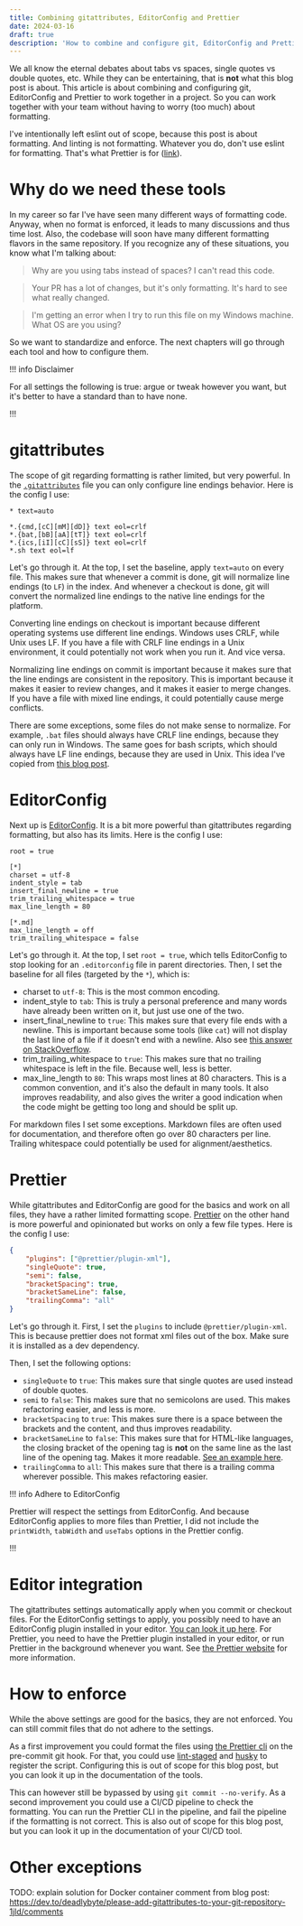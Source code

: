 ```yaml
---
title: Combining gitattributes, EditorConfig and Prettier
date: 2024-03-16
draft: true
description: 'How to combine and configure git, EditorConfig and Prettier to work together in a project.'
---
```


We all know the eternal debates about tabs vs spaces, single quotes vs double quotes, etc. While they can be entertaining, that is **not**
what this blog post is about. This article is about combining and configuring git, EditorConfig and Prettier to work together in a project.
So you can work together with your team without having to worry (too much) about formatting.

I've intentionally left eslint out of scope, because this post is about formatting. And linting is not formatting. Whatever you do, don't
use eslint for formatting. That's what Prettier is for
([link](https://www.joshuakgoldberg.com/blog/you-probably-dont-need-eslint-config-prettier-or-eslint-plugin-prettier/)).

# Why do we need these tools

In my career so far I've have seen many different ways of formatting code. Anyway, when no format is enforced, it leads to many discussions
and thus time lost. Also, the codebase will soon have many different formatting flavors in the same repository. If you recognize any of
these situations, you know what I'm talking about:

> Why are you using tabs instead of spaces? I can't read this code.

> Your PR has a lot of changes, but it's only formatting. It's hard to see what really changed.

> I'm getting an error when I try to run this file on my Windows machine. What OS are you using?

So we want to standardize and enforce. The next chapters will go through each tool and how to configure them.

!!! info Disclaimer

For all settings the following is true: argue or tweak however you want, but it's better to have a standard than to have none.

!!!

# gitattributes

The scope of git regarding formatting is rather limited, but very powerful. In the
[`.gitattributes`](https://git-scm.com/docs/gitattributes) file you can only configure line endings behavior. Here is the config I use:

```text
* text=auto

*.{cmd,[cC][mM][dD]} text eol=crlf
*.{bat,[bB][aA][tT]} text eol=crlf
*.{ics,[iI][cC][sS]} text eol=crlf
*.sh text eol=lf
```

Let's go through it. At the top, I set the baseline, apply `text=auto` on every file. This makes sure that whenever a commit is done, git
will normalize line endings (to `LF`) in the index. And whenever a checkout is done, git will convert the normalized line endings to the
native line endings for the platform.

Converting line endings on checkout is important because different operating systems use different line endings. Windows uses CRLF, while
Unix uses LF. If you have a file with CRLF line endings in a Unix environment, it could potentially not work when you run it. And vice
versa.

Normalizing line endings on commit is important because it makes sure that the line endings are consistent in the repository. This is
important because it makes it easier to review changes, and it makes it easier to merge changes. If you have a file with mixed line endings,
it could potentially cause merge conflicts.

There are some exceptions, some files do not make sense to normalize. For example, `.bat` files should always have CRLF line endings,
because they can only run in Windows. The same goes for bash scripts, which should always have LF line endings, because they are used in
Unix. This idea I've copied from [this blog post](https://rehansaeed.com/gitattributes-best-practices/).

# EditorConfig

Next up is [EditorConfig](https://editorconfig.org/). It is a bit more powerful than gitattributes regarding formatting, but also has its
limits. Here is the config I use:

```text
root = true

[*]
charset = utf-8
indent_style = tab
insert_final_newline = true
trim_trailing_whitespace = true
max_line_length = 80

[*.md]
max_line_length = off
trim_trailing_whitespace = false
```

Let's go through it. At the top, I set `root = true`, which tells EditorConfig to stop looking for an `.editorconfig` file in parent
directories. Then, I set the baseline for all files (targeted by the `*`), which is:

- charset to `utf-8`: This is the most common encoding.
- indent_style to `tab`: This is truly a personal preference and many words have already been written on it, but just use one of the two.
- insert_final_newline to `true`: This makes sure that every file ends with a newline. This is important because some tools (like `cat`)
  will not display the last line of a file if it doesn't end with a newline. Also see
  [this answer on StackOverflow](https://stackoverflow.com/a/729795/5475829).
- trim_trailing_whitespace to `true`: This makes sure that no trailing whitespace is left in the file. Because well, less is better.
- max_line_length to `80`: This wraps most lines at 80 characters. This is a common convention, and it's also the default in many tools. It
  also improves readability, and also gives the writer a good indication when the code might be getting too long and should be split up.

For markdown files I set some exceptions. Markdown files are often used for documentation, and therefore often go over 80 characters per
line. Trailing whitespace could potentially be used for alignment/aesthetics.

# Prettier

While gitattributes and EditorConfig are good for the basics and work on all files, they have a rather limited formatting scope.
[Prettier](https://prettier.io/docs/en/configuration.html) on the other hand is more powerful and opinionated but works on only a few file
types. Here is the config I use:

```json
{
	"plugins": ["@prettier/plugin-xml"],
	"singleQuote": true,
	"semi": false,
	"bracketSpacing": true,
	"bracketSameLine": false,
	"trailingComma": "all"
}
```

Let's go through it. First, I set the `plugins` to include `@prettier/plugin-xml`. This is because prettier does not format xml files out of
the box. Make sure it is installed as a dev dependency.

Then, I set the following options:

- `singleQuote` to `true`: This makes sure that single quotes are used instead of double quotes.
- `semi` to `false`: This makes sure that no semicolons are used. This makes refactoring easier, and less is more.
- `bracketSpacing` to `true`: This makes sure there is a space between the brackets and the content, and thus improves readability.
- `bracketSameLine` to `false`: This makes sure that for HTML-like languages, the closing bracket of the opening tag is **not** on the same
  line as the last line of the opening tag. Makes it more readable.
  [See an example here](https://prettier.io/docs/en/options.html#bracket-line).
- `trailingComma` to `all`: This makes sure that there is a trailing comma wherever possible. This makes refactoring easier.

!!! info Adhere to EditorConfig

Prettier will respect the settings from EditorConfig. And because EditorConfig applies to more files than Prettier, I did not include the
`printWidth`, `tabWidth` and `useTabs` options in the Prettier config.

!!!

# Editor integration

The gitattributes settings automatically apply when you commit or checkout files. For the EditorConfig settings to apply, you possibly need
to have an EditorConfig plugin installed in your editor. [You can look it up here](https://editorconfig.org/). For Prettier, you need to
have the Prettier plugin installed in your editor, or run Prettier in the background whenever you want. See
[the Prettier website](https://prettier.io/docs/en/editors.html) for more information.

# How to enforce

While the above settings are good for the basics, they are not enforced. You can still commit files that do not adhere to the settings.

As a first improvement you could format the files using [the Prettier cli](https://prettier.io/docs/en/cli) on the pre-commit git hook. For
that, you could use [lint-staged](https://www.npmjs.com/package/lint-staged) and [husky](https://typicode.github.io/husky/) to register the
script. Configuring this is out of scope for this blog post, but you can look it up in the documentation of the tools.

This can however still be bypassed by using `git commit --no-verify`. As a second improvement you could use a CI/CD pipeline to check the
formatting. You can run the Prettier CLI in the pipeline, and fail the pipeline if the formatting is not correct. This is also out of scope
for this blog post, but you can look it up in the documentation of your CI/CD tool.

# Other exceptions

TODO: explain solution for Docker container comment from blog post:
https://dev.to/deadlybyte/please-add-gitattributes-to-your-git-repository-1jld/comments
